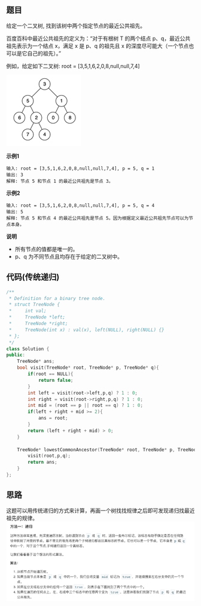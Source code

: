 ## 题目
给定一个二叉树, 找到该树中两个指定节点的最近公共祖先。

百度百科中最近公共祖先的定义为：“对于有根树 T 的两个结点 p、q，最近公共祖先表示为一个结点 x，满足 x 是 p、q 的祖先且 x 的深度尽可能大（一个节点也可以是它自己的祖先）。”

例如，给定如下二叉树:  root = [3,5,1,6,2,0,8,null,null,7,4]

![图片](static/236_1.png)

**示例1**
```
输入: root = [3,5,1,6,2,0,8,null,null,7,4], p = 5, q = 1
输出: 3
解释: 节点 5 和节点 1 的最近公共祖先是节点 3。
```

**示例2**
```
输入: root = [3,5,1,6,2,0,8,null,null,7,4], p = 5, q = 4
输出: 5
解释: 节点 5 和节点 4 的最近公共祖先是节点 5。因为根据定义最近公共祖先节点可以为节点本身。
```

**说明**

* 所有节点的值都是唯一的。
* p、q 为不同节点且均存在于给定的二叉树中。

## 代码(传统递归)
```C++
/**
 * Definition for a binary tree node.
 * struct TreeNode {
 *     int val;
 *     TreeNode *left;
 *     TreeNode *right;
 *     TreeNode(int x) : val(x), left(NULL), right(NULL) {}
 * };
 */
class Solution {
public:
    TreeNode* ans;
    bool visit(TreeNode* root, TreeNode* p, TreeNode* q){
        if(root == NULL){
            return false; 
        }
        int left = visit(root->left,p,q) ? 1 : 0;
        int right = visit(root->right,p,q) ? 1 : 0;
        int mid = (root == p || root == q) ? 1 : 0;
        if(left + right + mid >= 2){
            ans = root; 
        }
        return (left + right + mid) > 0;
    }
    
    TreeNode* lowestCommonAncestor(TreeNode* root, TreeNode* p, TreeNode* q) {
        visit(root,p,q);
        return ans;
    }
};
```


## 思路

这题可以用传统递归的方式来计算，再画一个树找找规律之后即可发现递归找最近祖先的规律。
![图片](static/236_2.png)

